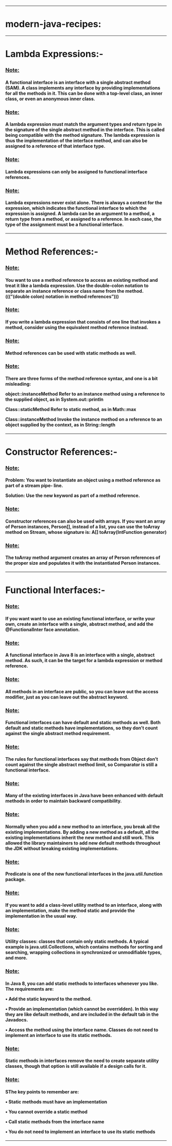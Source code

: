 --------------------------------------------------------------------------

# modern-java-recipes:

--------------------------------------------------------------------------

# Lambda Expressions:-
 
<h3><u>Note:</u></h3><h4>A functional interface is an interface with a single abstract
method (SAM). A class implements any interface by providing implementations 
for all the methods in it. This can be done with a top-level class, an inner
class, or even an anonymous inner class.</h4>

<h3><u>Note:</u></h3><h4>A lambda expression must match the argument types and return
type in the signature of the single abstract method in the interface. 
This is called being compatible with the method signature. The lambda expression
is thus the implementation of the interface method, and can also be assigned to a
reference of that interface type.</h4>

<h3><u>Note:</u></h3><h4>Lambda expressions can only be assigned to
functional interface references.</h4>

<h3><u>Note:</u></h3><h4>Lambda expressions never exist alone. 
There is always a context for the expression, which indicates the 
functional interface to which the expression is assigned.
A lambda can be an argument to a method, a return type from a method,
or assigned to a reference. In each case, the type of the assignment 
must be a functional interface.</h4>

--------------------------------------------------------------------------

# Method References:-

<h3><u>Note:</u></h3><h4>You want to use a method reference to access
an existing method and treat it like a lambda expression. 
Use the double-colon notation to separate an instance reference or class 
name from the method.(((”(double colon) notation in method references”)))</h4>

<h3><u>Note:</u></h3><h4>If you write a lambda expression that consists of 
one line that invokes a method, consider using the equivalent method
reference instead.</h4>

<h3><u>Note:</u></h3><h4>Method references can be used with static 
methods as well.</h4>

<h3><u>Note:</u></h3><h4>There are three forms of the method reference syntax,
and one is a bit misleading:

object::instanceMethod
Refer to an instance method using a reference to the supplied object, as in
System.out::println

Class::staticMethod
Refer to static method, as in Math::max

Class::instanceMethod
Invoke the instance method on a reference to an object supplied by the context,
as in String::length
</h4>

--------------------------------------------------------------------------

# Constructor References:-

<h3><u>Note:</u></h3><h4>Problem:
You want to instantiate an object using a method reference as part of a stream pipe‐ line.

Solution:
Use the new keyword as part of a method reference.</h4>

<h3><u>Note:</u></h3><h4>Constructor references can also be used with arrays.
If you want an array of Person instances, Person[], instead of a list,
you can use the toArray method on Stream, whose signature is:
<A> A[] toArray(IntFunction<A[]> generator)</h4>

<h3><u>Note:</u></h3><h4>The toArray method argument creates an array of 
Person references of the proper size and populates it with the instantiated
Person instances.</h4>

--------------------------------------------------------------------------

# Functional Interfaces:-

<h3><u>Note:</u></h3><h4>If you want want to use an existing functional
interface, or write your own, create an interface with a single,
abstract method, and add the @FunctionalInter face annotation.</h4>

<h3><u>Note:</u></h3><h4>A functional interface in Java 8 is an interface
with a single, abstract method. As such, it can be the target for a lambda
expression or method reference.</h4>

<h3><u>Note:</u></h3><h4>All methods in an interface are public,
so you can leave out the access modifier, just as you can leave out the
abstract keyword.</h4>

<h3><u>Note:</u></h3><h4>Functional interfaces can have default and static
methods as well. Both default and static methods have implementations, 
so they don’t count against the single abstract method requirement.</h4>

<h3><u>Note:</u></h3><h4>The rules for functional interfaces say that
methods from Object don’t count against the single abstract method limit, 
so Comparator is still a functional interface.</h4>

<h3><u>Note:</u></h3><h4>Many of the existing interfaces in Java have been
enhanced with default methods in order to maintain backward compatibility.</h4>

<h3><u>Note:</u></h3><h4> Normally when you add a new method to an interface,
you break all the existing implementations. By adding a new method as a default, 
all the existing implementations inherit the new method and still work.
This allowed the library maintainers to add new default methods throughout
the JDK without breaking existing implementations.</h4>

<h3><u>Note:</u></h3><h4>Predicate is one of the new functional interfaces 
in the java.util.function package.</h4>

<h3><u>Note:</u></h3><h4>If you want to add a class-level utility method to 
an interface, along with an implementation, make the method static and provide
the implementation in the usual way.</h4>

<h3><u>Note:</u></h3><h4>Utility classes: classes that contain only static 
methods. A typical example is java.util.Collections, which contains methods 
for sorting and searching, wrapping collections in synchronized or unmodifiable 
types, and more.</h4>

<h3><u>Note:</u></h3><h4>In Java 8, you can add static methods to interfaces 
whenever you like. The requirements are:

• Add the static keyword to the method.

• Provide an implementation (which cannot be overridden). In this way they are
like default methods, and are included in the default tab in the Javadocs.

• Access the method using the interface name. Classes do not need to implement
an interface to use its static methods.</h4>

<h3><u>Note:</u></h3><h4>Static methods in interfaces remove the need to create 
separate utility classes, though that option is still available if a design
calls for it.</h4>

<h3><u>Note:</u></h3><h4>SThe key points to remember are:

• Static methods must have an implementation

• You cannot override a static method

• Call static methods from the interface name

• You do not need to implement an interface to use its static methods</h4>

--------------------------------------------------------------------------